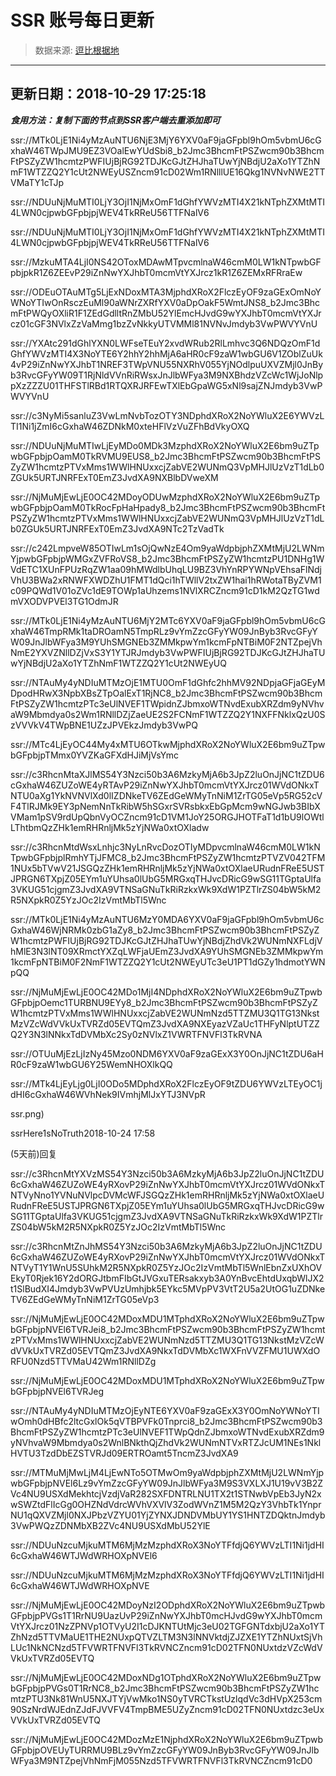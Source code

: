 # SSR 账号每日更新 
> 数据来源: [逗比根据地](https://doub.io/sszhfx/) 
----------------------------------------------
## 更新日期：2018-10-29 17:25:18 
***食用方法：复制下面的节点到SSR客户端去重添加即可***

 ssr://MTk0LjE1Ni4yMzAuNTU6NjE3MjY6YXV0aF9jaGFpbl9hOm5vbmU6cGxhaW46TWpJMU9EZ3VOalEwYUdSbi8_b2Jmc3BhcmFtPSZwcm90b3BhcmFtPSZyZW1hcmtzPWFIUjBjRG92TDJKcGJtZHJhaTUwYjNBdjU2aXo1YTZhNmF1WTZZQ2Y1cUt2NWEyUSZncm91cD02Wm1RNlllUE16Qkg1NVNvNWE2TTVMaTY1cTJp

ssr://NDUuNjMuMTI0LjY3OjI1NjMxOmF1dGhfYWVzMTI4X21kNTphZXMtMTI4LWN0cjpwbGFpbjpjWEV4TkRReU56TTFNalV6


ssr://NDUuNjMuMTI0LjY3OjI1NjMxOmF1dGhfYWVzMTI4X21kNTphZXMtMTI4LWN0cjpwbGFpbjpjWEV4TkRReU56TTFNalV6

ssr://MzkuMTA4LjI0NS42OToxMDAwMTpvcmlnaW46cmM0LW1kNTpwbGFpbjpkR1Z6ZEEvP29iZnNwYXJhbT0mcmVtYXJrcz1kR1Z6ZEMxRFRraEw

ssr://ODEuOTAuMTg5LjExNDoxMTA3MjphdXRoX2FlczEyOF9zaGExOmNoYWNoYTIwOnRsczEuMl90aWNrZXRfYXV0aDpOakF5WmtJNS8_b2Jmc3BhcmFtPWQyOXliR1F1ZEdGdlltRnZMbU52YlEmcHJvdG9wYXJhbT0mcmVtYXJrcz01cGF3NVlxZzVaMmg1bzZvNkkyUTVMMl81NVNvJmdyb3VwPWVYVnU

ssr://YXAtc291dGhlYXN0LWFseTEuY2xvdWRub2RlLmhvc3Q6NDQzOmF1dGhfYWVzMTI4X3NoYTE6Y2hhY2hhMjA6aHR0cF9zaW1wbGU6V1ZOblZuUk4vP29iZnNwYXJhbT1NREF3TWpVNU55NXRhV055YjNOdlpuUXVZMjl0JnByb3RvcGFyYW09T1RjNldVVnRiRWsxJnJlbWFya3M9NXBhdzVZcWc1WjJoNlppXzZZZU01THFSTlRBd1RTQXRJRFEwTXlEbGpaWG5xNl9sajZNJmdyb3VwPWVYVnU

ssr://c3NyMi5sanluZ3VwLmNvbTozOTY3NDphdXRoX2NoYWluX2E6YWVzLTI1Ni1jZmI6cGxhaW46ZDNkM0xteHFlVzVuZFhBdVkyOXQ

ssr://NDUuNjMuMTIwLjEyMDo0MDk3MzphdXRoX2NoYWluX2E6bm9uZTpwbGFpbjpOamM0TkRVMU9EUS8_b2Jmc3BhcmFtPSZwcm90b3BhcmFtPSZyZW1hcmtzPTVxMms1WWlHNUxxcjZabVE2WUNmQ3VpMHJlUzVzT1dLb0ZGUk5URTJNRFExT0EmZ3JvdXA9NXBlbDVweXM

ssr://NjMuMjEwLjE0OC42MDoyODUwMzphdXRoX2NoYWluX2E6bm9uZTpwbGFpbjpOamM0TkRocFpHaHpady8_b2Jmc3BhcmFtPSZwcm90b3BhcmFtPSZyZW1hcmtzPTVxMms1WWlHNUxxcjZabVE2WUNmQ3VpMHJlUzVzT1dLb0ZGUk5URTJNRFExT0EmZ3JvdXA9NTc2TzVadTk

ssr://c242LmpveW85OTIwLm1sOjQwNzE4Om9yaWdpbjphZXMtMjU2LWNmYjpwbGFpbjpWMGxZVFRoVS8_b2Jmc3BhcmFtPSZyZW1hcmtzPU1DNHg1WVdETC1XUnFPUzRqZW1aa09hMWdlbUhqLU9BZ3VhYnRPYWNpVEhsaFlNdjVhU3BWa2xRNWFXWDZhU1FMT1dQci1hTWllV2txZW1hai1hRWotaTByZVM1c09PQWd1V01oZVc1dE9TOWp1aUhzems1NVlXRCZncm91cD1kM2QzTG1wdmVXODVPVEl3TG1OdmJR

ssr://MTk0LjE1Ni4yMzAuNTU6MjY2MTc6YXV0aF9jaGFpbl9hOm5vbmU6cGxhaW46TmpRMk1taDROamN5TmpRLz9vYmZzcGFyYW09JnByb3RvcGFyYW09JnJlbWFya3M9YUhSMGNEb3ZMMkpwYm1kcmFpNTBiM0F2NTZpejVhNmE2YXVZNllDZjVxS3Y1YTJRJmdyb3VwPWFIUjBjRG92TDJKcGJtZHJhaTUwYjNBdjU2aXo1YTZhNmF1WTZZQ2Y1cUt2NWEyUQ

ssr://NTAuMy4yNDIuMTMzOjE1MTU0OmF1dGhfc2hhMV92NDpjaGFjaGEyMDpodHRwX3NpbXBsZTpOalExT1RjNC8_b2Jmc3BhcmFtPSZwcm90b3BhcmFtPSZyZW1hcmtzPTc3eUlNVEF1TWpidnZJbmxoWTNvdExubXRZdm9yNVhvaW9Mbmdya0s2Wm1RNllDZjZaeUE2S2FCNmF1WTZZQ2Y1NXFFNklxQzU0SzVVVkV4TWpBNE1UZzJPVEkzJmdyb3VwPQ

ssr://MTc4LjEyOC44My4xMTU6OTkwMjphdXRoX2NoYWluX2E6bm9uZTpwbGFpbjpTMmx0YVZKaGFXdHJiMjVsYmc

ssr://c3RhcnMtaXJlMS54Y3Nzci50b3A6MzkyMjA6b3JpZ2luOnJjNC1tZDU6cGxhaW46ZUZoWE4yRTAvP29iZnNwYXJhbT0mcmVtYXJrcz01WVdONkxTNTU0aXg1YkNVNVlXd0lIZDNkeTV6ZEdGeWMyTnNiM1ZrTG05eVp5RG52cVF4TlRJMk9EY3pNemNnTkRibW5hSGxrSVRsbkxEbGpMcm9wNGJwb3BIbXVMam1pSV9rdUpQbnVyOCZncm91cD1VM1JoY25ORGJHOTFaT1d1bU9lOWtlLThtbmQzZHk1emRHRnljMk5zYjNWa0xtOXladw

ssr://c3RhcnMtdWsxLnhjc3NyLnRvcDozOTIyMDpvcmlnaW46cmM0LW1kNTpwbGFpbjplRmhYTjJFMC8_b2Jmc3BhcmFtPSZyZW1hcmtzPTVZV042TFM1NUx5bTVwV21JSGQzZHk1emRHRnljMk5zYjNWa0xtOXlaeURudnFReE5USTJPRGN6TXpjZ05EYm1uYUhsa0lUbG5MRGxqTHJvcDRicG9wSG11TGptaUlfa3VKUG51cjgmZ3JvdXA9VTNSaGNuTkRiRzkxWk9XdW1PZTlrZS04bW5kM2R5NXpkR0Z5YzJOc2IzVmtMbTl5Wnc

ssr://MTk0LjE1Ni4yMzAuNTU6MzY0MDA6YXV0aF9jaGFpbl9hOm5vbmU6cGxhaW46WjNRMk0zbG1aZy8_b2Jmc3BhcmFtPSZwcm90b3BhcmFtPSZyZW1hcmtzPWFIUjBjRG92TDJKcGJtZHJhaTUwYjNBdjZhdVk2WUNmNXFLdjVhMlE3N3lNT09XRmctYXZqLWFjaUEmZ3JvdXA9YUhSMGNEb3ZMMkpwYm1kcmFpNTBiM0F2NmF1WTZZQ2Y1cUt2NWEyUTc3eU1PT1dGZy1hdmotYWNpQQ

ssr://NjMuMjEwLjE0OC42MDo1MjI4NDphdXRoX2NoYWluX2E6bm9uZTpwbGFpbjpOemc1TURBNU9EYy8_b2Jmc3BhcmFtPSZwcm90b3BhcmFtPSZyZW1hcmtzPTVxMms1WWlHNUxxcjZabVE2WUNmNzd5TTZMU3Q1TG13NkstMzVZcWdVVkUxTVRZd05EVTQmZ3JvdXA9NXEyazVZaUc1THFyNlptUTZZQ2Y3N3lNNkxTdDVMbXc2Sy0zNVlxZ1VWRTFNVFl3TkRVNA

ssr://OTUuMjEzLjIzNy45Mzo0NDM6YXV0aF9zaGExX3Y0OnJjNC1tZDU6aHR0cF9zaW1wbGU6Y25WemNHOXlkQQ

ssr://MTk4LjEyLjg0LjI0ODo5MDphdXRoX2FlczEyOF9tZDU6YWVzLTEyOC1jdHI6cGxhaW46WVhNek9IVmhjMlJxYTJ3NVpR

ssr.png)

ssrHere1sNoTruth2018-10-24
17:58

(5天前)回复

ssr://c3RhcnMtYXVzMS54Y3Nzci50b3A6MzkyMjA6b3JpZ2luOnJjNC1tZDU6cGxhaW46ZUZoWE4yRXovP29iZnNwYXJhbT0mcmVtYXJrcz01WVdONkxTNTVyNno1YVNuNVlpcDVMcWFJSGQzZHk1emRHRnljMk5zYjNWa0xtOXlaeURudnFReE5USTJPRGN6TXpjZ05EYm1uYUhsa0lUbG5MRGxqTHJvcDRicG9wSG11TGptaUlfa3VKUG51cjgmZ3JvdXA9VTNSaGNuTkRiRzkxWk9XdW1PZTlrZS04bW5kM2R5NXpkR0Z5YzJOc2IzVmtMbTl5Wnc

ssr://c3RhcnMtZnJhMS54Y3Nzci50b3A6MzkyMjA6b3JpZ2luOnJjNC1tZDU6cGxhaW46ZUZoWE4yRXovP29iZnNwYXJhbT0mcmVtYXJrcz01WVdONkxTNTVyT1Y1WnU5SUhkM2R5NXpkR0Z5YzJOc2IzVmtMbTl5WnlEbnZxUXhOVEkyT0Rjek16Y2dORGJtbmFIbGtJVGxuTERsakxyb3A0YnBvcEhtdUxqbWlJX2t1SlBudXI4Jmdyb3VwPVUzUmhjbk5EYkc5MVpPV3VtT2U5a2UtOG1uZDNkeTV6ZEdGeWMyTnNiM1ZrTG05eVp3

ssr://NjMuMjEwLjE0OC42MDoxMDU1MTphdXRoX2NoYWluX2E6bm9uZTpwbGFpbjpNVEl6TVRJei8_b2Jmc3BhcmFtPSZwcm90b3BhcmFtPSZyZW1hcmtzPTVxMms1WWlHNUxxcjZabVE2WUNmNzd5TTZMU3Q1TG13NkstMzVZcWdVVkUxTVRZd05EVTQmZ3JvdXA9NkxTdDVMbXc1WXFnVVZFMU1UWXdORFU0Nzd5TTVMaU42Wm1RNllDZg

ssr://NjMuMjEwLjE0OC42MDoxMDU1MTphdXRoX2NoYWluX2E6bm9uZTpwbGFpbjpNVEl6TVRJeg

ssr://NTAuMy4yNDIuMTMzOjEyNTE6YXV0aF9zaGExX3Y0OmNoYWNoYTIwOmh0dHBfc2ltcGxlOk5qVTBPVFk0Tnprci8_b2Jmc3BhcmFtPSZwcm90b3BhcmFtPSZyZW1hcmtzPTc3eUlNVEF1TWpQdnZJbmxoWTNvdExubXRZdm9yNVhvaW9Mbmdya0s2WnlBNkthQjZhdVk2WUNmNTVxRTZJcUM1NEs1NklHVTU3TzdDbEZSTVRJd09ERTROamt5TncmZ3JvdXA9

ssr://MTMuMjMwLjM4LjEwNTo5OTMwOm9yaWdpbjphZXMtMjU2LWNmYjpwbGFpbjpNVEl6Lz9vYmZzcGFyYW09JnJlbWFya3M9S3VXLXJ1U19vV3B2ZVc4NU9USXdMekhtcjVzdjVaR282SXFDNTRLNU1TX2t1STNwbVpEb3JyN2xwSWZtdFlIcGg0OHZNdVdrcWVhVXVlV3ZodWVnZ1M5M2QzY3VhbTk1YnprNU1qQXVZMjl0NXJPbzVZYU01YjZYNXJDNDVMbUY1YS1HNTZDQktnJmdyb3VwPWQzZDNMbXB2ZVc4NU9USXdMbU52YlE

ssr://NDUuNzcuMjkuMTM6MjMzMzphdXRoX3NoYTFfdjQ6YWVzLTI1Ni1jdHI6cGxhaW46WTJWdWRHOXpNVEl6


ssr://NDUuNzcuMjkuMTM6MjMzMzphdXRoX3NoYTFfdjQ6YWVzLTI1Ni1jdHI6cGxhaW46WTJWdWRHOXpNVE

ssr://NjMuMjEwLjE0OC42MDoyNzI2ODphdXRoX2NoYWluX2E6bm9uZTpwbGFpbjpPVGs1T1RrNU9UazUvP29iZnNwYXJhbT0mcHJvdG9wYXJhbT0mcmVtYXJrcz01NzZPNVp1OTVyU2I1cDJKNTUtMjc3eU02TGFGNTdxbjU2aXo1YTZhNzd5TTVMaUE1THE2NUxpQTVZLTM3N3lNNVktdjZJZXE1YTZhNUxtSjVhLUc1NkNCNzd5TFVWRTFNVFl3TkRVNCZncm91cD02TFN0NUxtdzVZcWdVVkUxTVRZd05EVTQ

ssr://NjMuMjEwLjE0OC42MDoxNDg1OTphdXRoX2NoYWluX2E6bm9uZTpwbGFpbjpPVGs0T1RrNC8_b2Jmc3BhcmFtPSZwcm90b3BhcmFtPSZyZW1hcmtzPTU3Nk81WnU5NXJTYjVwMko1NS0yTVRCTkstUzlqdVc3dHVpX253cm90SzNrdWJEdnZJdFJVVFV4TmpBME5UZyZncm91cD02TFN0NUxtdzc3eUxVVkUxTVRZd05EVTQ

ssr://NjMuMjEwLjE0OC42MDozMzE1NjphdXRoX2NoYWluX2E6bm9uZTpwbGFpbjpOVEUyTURRMU9BLz9vYmZzcGFyYW09JnByb3RvcGFyYW09JnJlbWFya3M9NTZpejVhNmFjM055Nzd5TFVWRTFNVFl3TkRVNCZncm91cD0
